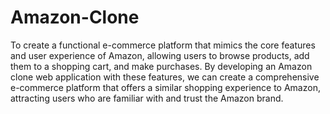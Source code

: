# Amazon-Clone
To create a functional e-commerce platform that mimics the core features and user experience of Amazon, allowing users to browse products, add them to a shopping cart, and make purchases.
By developing an Amazon clone web application with these features, we can create a comprehensive e-commerce platform that offers a similar shopping experience to Amazon, attracting users who are familiar with and trust the Amazon brand.
